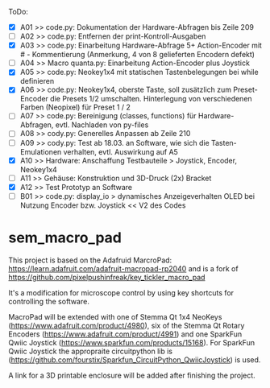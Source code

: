 ToDo:
- [X] A01 >> code.py: Dokumentation der Hardware-Abfragen bis Zeile 209
- [ ] A02 >> code.py: Entfernen der print-Kontroll-Ausgaben
- [X] A03 >> code.py: Einarbeitung Hardware-Abfrage 5+ Action-Encoder mit # - Kommentierung (Anmerkung, 4 von 8 gelieferten Encodern defekt) 
- [ ] A04 >> Macro quanta.py: Einarbeitung Action-Encoder plus Joystick
- [X] A05 >> code.py: Neokey1x4 mit statischen Tastenbelegungen bei while definieren
- [X] A06 >> code.py: Neokey1x4, oberste Taste, soll zusätzlich zum Preset-Encoder die Presets 1/2 umschalten. Hinterlegung von verschiedenen Farben (Neopixel)  für Preset 1 / 2
- [ ] A07 >> code.py: Bereinigung (classes, functions) für Hardware-Abfragen, evtl. Nachladen von py-files
- [ ] A08 >> cody.py: Generelles Anpassen ab Zeile 210
- [ ] A09 >> cody.py: Test ab 18.03. an Software, wie sich die Tasten-Emulationen verhalten, evtl. Auswirkung auf A5
- [X] A10 >> Hardware: Anschaffung Testbauteile > Joystick, Encoder, Neokey1x4
- [ ] A11 >> Gehäuse: Konstruktion und 3D-Druck (2x) Bracket
- [X] A12 >> Test Prototyp an Software
- [ ] B01 >> code.py: display_io > dynamisches Anzeigeverhalten OLED bei Nutzung Encoder bzw. Joystick << V2 des Codes

# sem_macro_pad
This project is based on the Adafruid MarcroPad: https://learn.adafruit.com/adafruit-macropad-rp2040 and is a fork of https://github.com/pixelpushinfreak/key_tickler_macro_pad

It's a modification for microscope control by using key shortcuts for controlling the software.

MacroPad will be extended with one of Stemma Qt 1x4 NeoKeys (https://www.adafruit.com/product/4980), six of the Stemma Qt Rotary Encoders (https://www.adafruit.com/product/4991) and one SparkFun Qwiic Joystick (https://www.sparkfun.com/products/15168). For SparkFun Qwiic Joystick the appropraite circuitpython lib is (https://github.com/fourstix/Sparkfun_CircuitPython_QwiicJoystick) is used.

A link for a 3D printable enclosure will be added after finishing the project.

